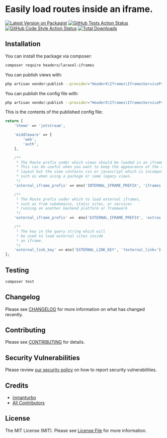 # Easily load routes inside an iframe.

[![Latest Version on Packagist](https://img.shields.io/packagist/v/headerx/laravel-iframes.svg?style=flat-square)](https://packagist.org/packages/headerx/laravel-iframes)
[![GitHub Tests Action Status](https://img.shields.io/github/workflow/status/headerx/laravel-iframes/run-tests?label=tests)](https://github.com/headerx/laravel-iframes/actions?query=workflow%3Arun-tests+branch%3Amain)
[![GitHub Code Style Action Status](https://img.shields.io/github/workflow/status/headerx/laravel-iframes/Check%20&%20fix%20styling?label=code%20style)](https://github.com/headerx/laravel-iframes/actions?query=workflow%3A"Check+%26+fix+styling"+branch%3Amain)
[![Total Downloads](https://img.shields.io/packagist/dt/headerx/laravel-iframes.svg?style=flat-square)](https://packagist.org/packages/headerx/laravel-iframes)


## Installation

You can install the package via composer:

```bash
composer require headerx/laravel-iframes
```

You can publish views with:

```bash
php artisan vendor:publish --provider="HeaderX\Iframes\IframesServiceProvider" --tag="iframes-views"
```

You can publish the config file with:
```bash
php artisan vendor:publish --provider="HeaderX\Iframes\IframesServiceProvider" --tag="iframes-config"
```

This is the contents of the published config file:

```php
return [
    'theme' => 'jetstream',

    'middleware' => [
        'web',
        'auth',
    ],

    /**
     * The Route prefix under which views should be loaded in an iframe.
     * This can be useful when you want to keep the appearance of the app
     * layout but the view contains css or javascript which is incompatible,
     * such as when using a package or some legacy views.
     */
    'internal_iframe_prefix' => env('INTERNAL_IFRAME_PREFIX', 'iframes'),

    /**
     * The Route prefix under which to load external iframes,
     * such as from subdomains, static sites, or services
     * running on another backend platform or framework
     */
    'external_iframe_prefix' =>  env('EXTERNAL_IFRAME_PREFIX', 'extras'),

    /**
     * The key in the query string which will
     * be used to load external sites inside
     * an iframe.
     */
    'external_link_key' => env('EXTERNAL_LINK_KEY', '?external_link='),
];
```

## Testing

```bash
composer test
```

## Changelog

Please see [CHANGELOG](CHANGELOG.md) for more information on what has changed recently.

## Contributing

Please see [CONTRIBUTING](.github/CONTRIBUTING.md) for details.

## Security Vulnerabilities

Please review [our security policy](../../security/policy) on how to report security vulnerabilities.

## Credits

- [inmanturbo](https://github.com/inmanturbo)
- [All Contributors](../../contributors)

## License

The MIT License (MIT). Please see [License File](LICENSE.md) for more information.
